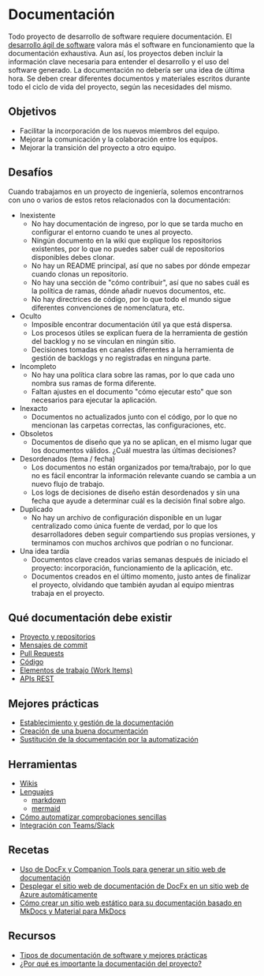 # Documentación

Todo proyecto de desarrollo de software requiere documentación. El [desarrollo ágil de software](https://agilemanifesto.org/) valora más el software en funcionamiento que la documentación exhaustiva. Aun así, los proyectos deben incluir la información clave necesaria para entender el desarrollo y el uso del software generado.
La documentación no debería ser una idea de última hora. Se deben crear diferentes documentos y materiales escritos durante todo el ciclo de vida del proyecto, según las necesidades del mismo.

## Objetivos

* Facilitar la incorporación de los nuevos miembros del equipo.
* Mejorar la comunicación y la colaboración entre los equipos.
* Mejorar la transición del proyecto a otro equipo.

## Desafíos

Cuando trabajamos en un proyecto de ingeniería, solemos encontrarnos con uno o varios de estos retos relacionados con la documentación:

* Inexistente
  * No hay documentación de ingreso, por lo que se tarda mucho en configurar el entorno cuando te unes al proyecto.
  * Ningún documento en la wiki que explique los repositorios existentes, por lo que no puedes saber cuál de repositorios disponibles debes clonar.
  * No hay un README principal, así que no sabes por dónde empezar cuando clonas un repositorio.
  * No hay una sección de "cómo contribuir", así que no sabes cuál es la política de ramas, dónde añadir nuevos documentos, etc.
  * No hay directrices de código, por lo que todo el mundo sigue diferentes convenciones de nomenclatura, etc.
* Oculto
  * Imposible encontrar documentación útil ya que está dispersa.
  * Los procesos útiles se explican fuera de la herramienta de gestión del backlog y no se vinculan en ningún sitio.
  * Decisiones tomadas en canales diferentes a la herramienta de gestión de backlogs y no registradas en ninguna parte.
* Incompleto
  * No hay una política clara sobre las ramas, por lo que cada uno nombra sus ramas de forma diferente.
  * Faltan ajustes en el documento "cómo ejecutar esto" que son necesarios para ejecutar la aplicación.
* Inexacto
  * Documentos no actualizados junto con el código, por lo que no mencionan las carpetas correctas, las configuraciones, etc.
* Obsoletos
  * Documentos de diseño que ya no se aplican, en el mismo lugar que los documentos válidos. ¿Cuál muestra las últimas decisiones?
* Desordenados (tema / fecha)
  * Los documentos no están organizados por tema/trabajo, por lo que no es fácil encontrar la información relevante cuando se cambia a un nuevo flujo de trabajo.
  * Los logs de decisiones de diseño están desordenados y sin una fecha que ayude a determinar cuál es la decisión final sobre algo.
* Duplicado
  * No hay un archivo de configuración disponible en un lugar centralizado como única fuente de verdad, por lo que los desarrolladores deben seguir compartiendo sus propias versiones, y terminamos con muchos archivos que podrían o no funcionar.
* Una idea tardía
  * Documentos clave creados varias semanas después de iniciado el proyecto: incorporación, funcionamiento de la aplicación, etc.
  * Documentos creados en el último momento, justo antes de finalizar el proyecto, olvidando que también ayudan al equipo mientras trabaja en el proyecto.

## Qué documentación debe existir

* [Proyecto y repositorios](./guia/../guía/project-and-repositories.md)
* [Mensajes de commit](m)
* [Pull Requests](./guía/pull-requests.md)
* [Código](./guía/code.md)
* [Elementos de trabajo (Work Items)](./guía/work-items.md)
* [APIs REST](./guía/rest-apis.md)

## Mejores prácticas

* [Establecimiento y gestión de la documentación](./mejores%20prácticas/establish-and-manage.md)
* [Creación de una buena documentación](./mejores%20prácticas/good-documentation.md)
* [Sustitución de la documentación por la automatización](./mejores%20prácticas/automation.md)

## Herramientas

* [Wikis](./herramientas/wikis.md)
* [Lenguajes](./herramientas/languages.md)
  * [markdown](./herramientas/languages.md#markdown)
  * [mermaid](./herramientas/languages.md#mermaid)
* [Cómo automatizar comprobaciones sencillas](./herramientas/automation.md)
* [Integración con Teams/Slack](./herramientas/integrations.md)

## Recetas

* [Uso de DocFx y Companion Tools para generar un sitio web de documentación](./recetas/using-docfx-and-tools.md)
* [Desplegar el sitio web de documentación de DocFx en un sitio web de Azure automáticamente](./recetas/deploy-docfx-azure-website.md)
* [Cómo crear un sitio web estático para su documentación basado en MkDocs y Material para MkDocs](./recetas/static-website-with-mkdocs.md)

## Recursos

* [Tipos de documentación de software y mejores prácticas](https://blog.prototypr.io/software-documentation-types-and-best-practices-1726ca595c7f)
* [¿Por qué es importante la documentación del proyecto?](https://www.greycampus.com/blog/project-management/why-is-project-documentation-important)
